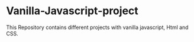 # Vanilla-Javascript-project

This Repository contains different projects with vanilla javascript, Html and CSS.
